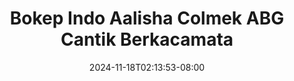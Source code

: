 --- 
title: "Bokep Indo Aalisha Colmek ABG Cantik Berkacamata"
description: "video bokep Bokep Indo Aalisha Colmek ABG Cantik Berkacamata full video full  "
date: 2024-11-18T02:13:53-08:00
file_code: "5u58rhb5pfkt"
draft: false
cover: "mdhobe56657d1ma1.jpg"
tags: ["Bokep", "Indo", "Aalisha", "Colmek", "ABG", "Cantik", "Berkacamata", "bokep-indo", "bokep-viral", "bokep-ig"]
length: 1228
fld_id: "1483066"
foldername: "Aalisha  Jenifer"
categories: ["Aalisha  Jenifer"]
views: 0
---